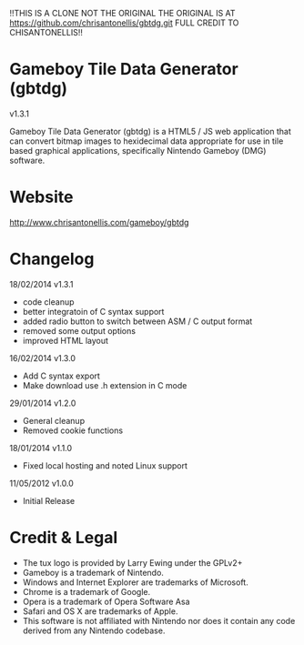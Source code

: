 !!THIS IS A CLONE NOT THE ORIGINAL THE ORIGINAL IS AT https://github.com/chrisantonellis/gbtdg.git FULL CREDIT TO CHISANTONELLIS!!

Gameboy Tile Data Generator (gbtdg)
==============
v1.3.1

Gameboy Tile Data Generator (gbtdg) is a HTML5 / JS web application that can convert bitmap images to hexidecimal data appropriate for use in tile based graphical applications, specifically Nintendo Gameboy (DMG) software.


Website
=======
http://www.chrisantonellis.com/gameboy/gbtdg


Changelog
=========

18/02/2014 v1.3.1
- code cleanup
- better integratoin of C syntax support
- added radio button to switch between ASM / C output format
- removed some output options
- improved HTML layout

16/02/2014 v1.3.0
- Add C syntax export
- Make download use .h extension in C mode

29/01/2014 v1.2.0
- General cleanup
- Removed cookie functions

18/01/2014 v1.1.0
- Fixed local hosting and noted Linux support

11/05/2012 v1.0.0
- Initial Release


Credit & Legal
==============
- The tux logo is provided by Larry Ewing under the GPLv2+
- Gameboy is a trademark of Nintendo.
- Windows and Internet Explorer are trademarks of Microsoft.
- Chrome is a trademark of Google.
- Opera is a trademark of Opera Software Asa
- Safari and OS X are trademarks of Apple.
- This software is not affiliated with Nintendo nor does it contain any code derived from any Nintendo codebase.
